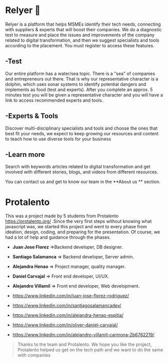 # Relyer 🐬
Relyer is a platform that helps MSMEs identify their tech needs, connecting with suppliers & experts that will boost their companies. We do a diagnostic test to measure and place the issues and improvements of the company related to digital transformation, and then we suggest specialists and tools according to the placement. You must register to access these features.
## -Test
Our entire platform has a water/sea topic. There is a "sea" of companies and entrepreneurs out there. That is why our representative character is a dolphin, which uses sonar systems to identify potential dangers and implements as food (test and experts). After you complete an approx. 5 minutes test you will be given a representative character and you will have a link to access recommended experts and tools.
## -Experts & Tools
Discover multi-disciplinary specialists and tools and choose the ones that best fit your needs, we expect to keep growing our resources and content to teach how to use diverse tools for your business
## -Learn more
Search with keywords articles related to digital transformation and get involved with different stories, blogs, and videos from different resources.

You can contact us and get to know our team in the **About us ** section.

# Protalento
This was a project made by 5 students from Protalento https://protalento.org/ .Since the very first steps without knowing what javascript was, we started this project and went to every phase from ideation, design, coding, and preparing for the presentation. Of course, we had a lot of help and guidance through the phases.

- **Juan Jose Florez** =>Backend developer, DB designer.
- **Santiago Salamanca** => Backend developer, Server admin.
- **Alejandra Henao** => Project manager, quality manager.
- **Daniel Carvajal** => Front end developer, UI/UX.
- **Alejandro Villamil** => Front end developer, Web development.


- https://www.linkedin.com/in/juan-jose-florez-rodriguez/
- https://www.linkedin.com/in/santiagosalamancadev/
- https://www.linkedin.com/in/alejandra-henao-espitia/
- https://www.linkedin.com/in/oliver-daniel-carvajal/
- https://www.linkedin.com/in/alejandro-villamil-carmona-2b6762219/

> Thanks to the team and Protalento. We hope you like the project, Protalento helped us get on the tech path and we want to do the same with companies
